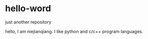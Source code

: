 # hello-word
just another repository

hello, I am niejianqiang. I like python and c/c++ program languages.
